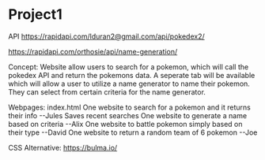 # Project1



API
https://rapidapi.com/lduran2@gmail.com/api/pokedex2/

https://rapidapi.com/orthosie/api/name-generation/

Concept: Website allow users to search for a pokemon, which will call the pokedex API and return the pokemons data. A seperate tab will be available which will allow a user to
utilize a name generator to name their pokemon. They can select from certain criteria for the name generator. 

Webpages: 
index.html
One website to search for a pokemon and it returns their info --Jules
    Saves recent searches
One website to generate a name based on criteria --Alix
One website to battle pokemon simply based on their type --David
One website to return a random team of 6 pokemon --Joe

CSS Alternative: https://bulma.io/